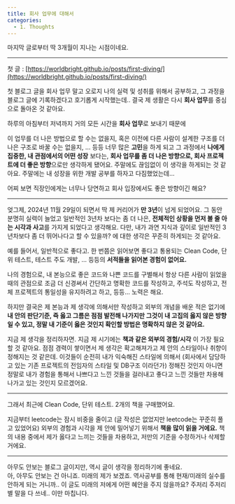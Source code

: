 ```yaml
---
title: 회사 업무에 대해서
categories:
  - 1. Thoughts
---
```


마지막 글로부터 딱 3개월이 지나는 시점이네요.

---

첫 글 : [https://worldbright.github.io/posts/first-diving/](https://worldbright.github.io/posts/first-diving/)

첫 블로그 글을 회사 업무 말고 오로지 나의 실력 및 성취를 위해서 공부하고, 그 과정을 블로그 글에 기록하겠다고 호기롭게 시작했는데.. 결국 제 생활은 다시 **회사 업무**를 중심으로 돌아온 것 같아요.

하루의 아침부터 저녁까지 거의 모든 시간을 **회사 업무**로 보내기 때문에

이 업무를 더 나은 방법으로 할 수는 없을지, 혹은 이전에 다른 사람이 설계한 구조를 더 나은 구조로 바꿀 수는 없을지, ... 등등 너무 많은 **고민**을 하게 되고 그 과정에서 **나에게 집중한, 내 관점에서의 어떤 성장** 보다는, **회사 업무를 좀 더 나은 방향으로, 회사 프로젝트에 더 좋은 방향**으로만 생각하게 됐어요. 주말에도 끊임없이 이 생각을 하게되는 것 같아요. 주말에는 내 성장을 위한 개발 공부를 하자고 다짐했었는데...

어찌 보면 직장인에게는 너무나 당연하고 회사 입장에서도 좋은 방향이긴 해요?

---

엊그제, 2024년 11월 29일이 되면서 딱 제 커리어가 **만 3년**이 넘게 되었어요. 그 동안 분명히 실력이 늘었고 일반적인 3년차 보다는 좀 더 나은, **전체적인 상황을 먼저 볼 줄 아는 시각과 사고**를 가지게 되었다고 생각해요. 다만, 내가 과연 지식과 깊이로 일반적인 3년차보다 좀 더 뛰어나다고 할 수 있을까? 에 대한 생각은 꾸준히 하게되는 것 같아요.

예를 들어서, 일반적으로 좋다고. 한 번쯤은 읽어보면 좋다고 통용되는 Clean Code, 단위 테스트, 테스트 주도 개발, ... 등등의 **서적들을 읽어본 경험이 없어요.**

나의 경험으로, 내 본능으로 좋은 코드와 나쁜 코드를 구별해서 항상 다른 사람이 읽었을 때의 관점으로 조금 더 신경써서 간단하고 명확한 코드를 작성하고, 주석도 작성하고, 전체 프로젝트의 통일성을 유지하려고 하고, 등등... 노력은 해요.

하지만 결국은 제 본능과 제 생각에 의해서만 작성하고 외부의 개념을 배운 적은 없기에 **내 안의 판단기준, 즉 옳고 그름은 점점 발전해 나가지만 그것이 내 고집의 옳지 않은 방향일 수 있고, 정말 내 기준이 옳은 것인지 확인할 방법은 명확하지 않은 것 같아요.**

지금 제 생각을 정리하자면. 지금 제 시기에는  **책과 같은 외부의 경험/시각** 이 가장 필요할 것 같아요. 점점 경력이 쌓이면서 제 생각은 확고해져가고 제 안의 스타일이나 취향이 정해지는 것 같은데. 이것들이 순전히 내가 익숙해진 스타일에 의해서 (회사에서 담당하고 있는 기존 프로젝트의 전임자의 스타일 및 DB구조 이라던가) 정해진 것인지 아니면 정말로 내가 경험을 통해서 나쁘다고 느낀 것들을 걸러내고 좋다고 느낀 것들만 차용해나가고 있는 것인지 모르겠어요.

---

그래서 최근에 Clean Code, 단위 테스트. 2개의 책을 구매했어요.

지금부터 leetcode는 잠시 비중을 줄이고 (글 작성은 없었지만 leetcode는 꾸준히 풀고 있었어요) 외부의 경험과 시각을 제 안에 밀어넣기 위해서 **책을 많이 읽을 거에요.** 책의 내용 중에서 제가 옳다고 느끼는 것들을 차용하고, 저만의 기준을 수정하거나 삭제할 거에요.

---

아무도 안보는 블로그 글이지만, 역시 글이 생각을 정리하기에 좋네요.  
아, 아무도 안보는 건 아니죠. 미래의 제가 보겠죠. 역사공부를 통해 현재/미래의 실수를 안하게 되는 거니까.. 이 글도 미래의 저에게 어떤 혜안을 주지 않을까요? 주저리 주저리 별 말을 다 쓰네.. 이만 마칩니다.